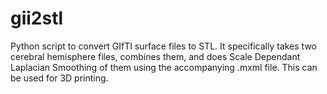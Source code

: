 # gii2stl
Python script to convert GIfTI surface files to STL. It specifically takes two cerebral hemisphere files, combines them, and does Scale Dependant Laplacian Smoothing of them using the accompanying .mxml file. This can be used for 3D printing.

